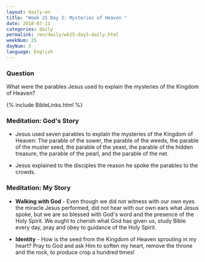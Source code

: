 ```yaml
---
layout: daily-en
title: "Week 25 Day 3: Mysteries of Heaven "
date: 2018-07-11 
categories: daily
permalink: /en/daily/wk25-day3-daily.html
weekNum: 25
dayNum: 3
language: English
---
```


### Question     
What were the parables Jesus used to explain the mysteries of the Kingdom of Heaven?

{% include BibleLinks.html %} 

### Meditation: God's Story   
+ Jesus used seven parables to explain the mysteries of the Kingdom of Heaven: The parable of the sower, the parable of the weeds, the parable of the muster seed, the parable of the yeast, the parable of the hidden treasure, the parable of the pearl, and the parable of the net. 

+ Jesus explained to the disciples the reason he spoke the parables to the crowds. 

### Meditation: My Story   
+ **Walking with God** - Even though we did not witness with our own eyes the miracle Jesus performed, did not hear with our own ears what Jesus spoke, but we are so blessed with God's word and the presence of the Holy Spirit. We ought to cherish what God has given us, study Bible every day, pray and obey to guidance of the Holy Spirit.  

+ **Identity** - How is the seed from the Kingdom of Heaven sprouting in my heart? Pray to God and ask Him to soften my heart, remove the throne and the rock, to produce crop a hundred times! 
